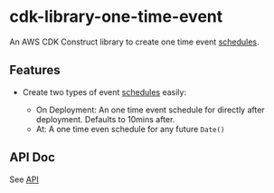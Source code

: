# cdk-library-one-time-event

An AWS CDK Construct library to create one time event [schedules](https://docs.aws.amazon.com/cdk/api/latest/docs/@aws-cdk_aws-events.Schedule.html).

## Features

* Create two types of event [schedules](https://docs.aws.amazon.com/cdk/api/latest/docs/@aws-cdk_aws-events.Schedule.html) easily:

  * On Deployment: An one time event schedule for directly after deployment. Defaults to 10mins after.
  * At: A one time even schedule for any future `Date()`

## API Doc

See [API](API.md)
